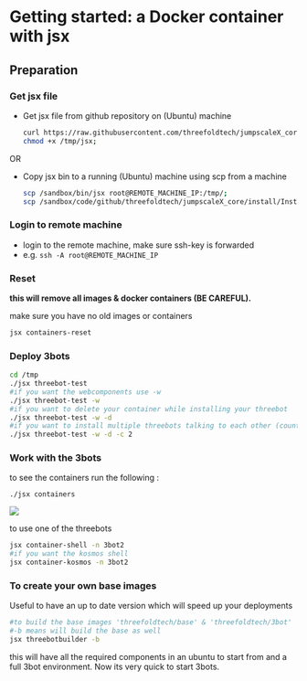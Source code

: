 
# Getting started: a Docker container with jsx

## Preparation

### Get jsx file
- Get jsx file from github repository on (Ubuntu) machine

    ```bash
    curl https://raw.githubusercontent.com/threefoldtech/jumpscaleX_core/development/install/jsx.py > /tmp/jsx;
    chmod +x /tmp/jsx;
    ```
OR
-  Copy jsx bin to a running (Ubuntu) machine using scp from a machine</br>

    ```bash
    scp /sandbox/bin/jsx root@REMOTE_MACHINE_IP:/tmp/;
    scp /sandbox/code/github/threefoldtech/jumpscaleX_core/install/InstallTools.py  root@REMOTE_MACHINE_IP:/tmp/
    ```


### Login to remote machine

- login to the remote machine, make sure ssh-key is forwarded
- e.g. ```ssh -A root@REMOTE_MACHINE_IP```

### Reset

**this will remove all images & docker containers (BE CAREFUL).**

make sure you have no old images or containers

```bash
jsx containers-reset
```


### Deploy 3bots

```bash
cd /tmp
./jsx threebot-test
#if you want the webcomponents use -w
./jsx threebot-test -w
#if you want to delete your container while installing your threebot
./jsx threebot-test -w -d
#if you want to install multiple threebots talking to each other (count=3)
./jsx threebot-test -w -d -c 2
```

### Work with the 3bots

to see the containers run the following :

`./jsx containers`

![](images/containers_3bot.png)

to use one of the threebots

```bash
jsx container-shell -n 3bot2
#if you want the kosmos shell
jsx container-kosmos -n 3bot2
```

### To create your own base images

Useful to have an up to date version which will speed up your deployments

```bash
#to build the base images 'threefoldtech/base' & 'threefoldtech/3bot'
#-b means will build the base as well
jsx threebotbuilder -b
```

this will have all the required components in an ubuntu to start from
and a full 3bot environment. Now its very quick to start 3bots.

